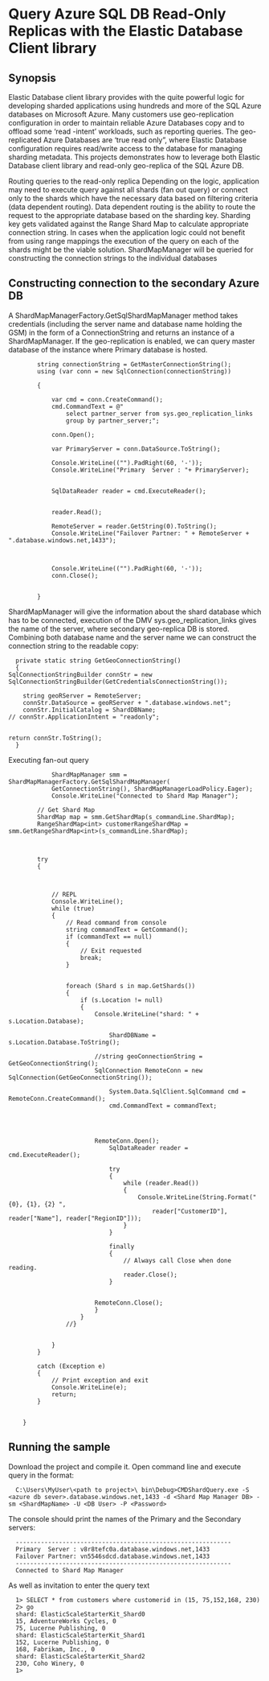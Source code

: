 # Query Azure SQL DB Read-Only Replicas with the Elastic Database Client library #



## Synopsis ##

Elastic Database  client library  provides with the quite powerful logic for developing sharded applications using hundreds and more of the SQL Azure databases on Microsoft Azure.  Many customers use geo-replication configuration in order to maintain reliable Azure Databases copy and to offload some ‘read -intent’ workloads, such as reporting queries. The geo-replicated Azure Databases are ‘true read only”, where   Elastic Database configuration requires read/write access to the database for managing sharding metadata. This projects demonstrates how to leverage both Elastic Database client library and read-only geo-replica of the SQL Azure DB.

Routing queries to the read-only replica
Depending on the logic, application may need to execute query against all shards (fan out query) or connect only to the shards which have the necessary data based on filtering criteria (data dependent routing). 
Data dependent routing is the ability to route the request to the appropriate database based on the sharding key. Sharding key gets validated against the Range Shard Map to calculate appropriate connection string. 
In cases when the application logic could not benefit from using range mappings the execution of the query on each of the shards might be the viable solution. ShardMapManager will be queried for constructing the connection strings to the individual databases 

## Constructing connection to the secondary Azure DB ##

A ShardMapManagerFactory.GetSqlShardMapManager method takes credentials (including the server name and database name holding the GSM) in the form of a ConnectionString and returns an instance of a ShardMapManager.  If the geo-replication is enabled, we can query master database of the instance where Primary database is hosted. 

            string connectionString = GetMasterConnectionString();
            using (var conn = new SqlConnection(connectionString))
            
            {
 
                var cmd = conn.CreateCommand();
                cmd.CommandText = @"
                    select partner_server from sys.geo_replication_links
                    group by partner_server;";
 
                conn.Open();
 
                var PrimaryServer = conn.DataSource.ToString();
 
                Console.WriteLine(("").PadRight(60, '-'));
                Console.WriteLine("Primary  Server : "+ PrimaryServer);
       
 
                SqlDataReader reader = cmd.ExecuteReader();
 
 
                reader.Read();
 
                RemoteServer = reader.GetString(0).ToString();
                Console.WriteLine("Failover Partner: " + RemoteServer + ".database.windows.net,1433");
                
              
 
                Console.WriteLine(("").PadRight(60, '-'));
                conn.Close();
 
 
            }

ShardMapManager will give the information about the shard database which has to be connected, execution of the DMV sys.geo_replication_links gives the name of the server, where secondary geo-replica DB is stored. Combining both database name and the server name we can construct the connection string to the readable copy: 


      private static string GetGeoConnectionString()
      {
    SqlConnectionStringBuilder connStr = new SqlConnectionStringBuilder(GetCredentialsConnectionString());
    
        string geoRServer = RemoteServer;
        connStr.DataSource = geoRServer + ".database.windows.net";
        connStr.InitialCatalog = ShardDBName;
    // connStr.ApplicationIntent = "readonly";
 
 
    return connStr.ToString();
      }



Executing fan-out query

                ShardMapManager smm = ShardMapManagerFactory.GetSqlShardMapManager(
                GetConnectionString(), ShardMapManagerLoadPolicy.Eager);
                Console.WriteLine("Connected to Shard Map Manager");
 
            // Get Shard Map
            ShardMap map = smm.GetShardMap(s_commandLine.ShardMap);
            RangeShardMap<int> customerRangeShardMap = smm.GetRangeShardMap<int>(s_commandLine.ShardMap);
 
 
 
            try
            {
 
 
 
                // REPL
                Console.WriteLine();
                while (true)
                {
                    // Read command from console
                    string commandText = GetCommand();
                    if (commandText == null)
                    {
                        // Exit requested
                        break;
                    }
 
 
                    foreach (Shard s in map.GetShards())
                    {
                        if (s.Location != null)
                        {
                            Console.WriteLine("shard: " + s.Location.Database);
 
                                ShardDBName = s.Location.Database.ToString();
 
                            //string geoConnectionString = GetGeoConnectionString();
                            SqlConnection RemoteConn = new SqlConnection(GetGeoConnectionString());
                            
                                System.Data.SqlClient.SqlCommand cmd = RemoteConn.CreateCommand();
                                cmd.CommandText = commandText;
 
 
 
 
                            RemoteConn.Open();
                                SqlDataReader reader = cmd.ExecuteReader();
 
                                try
                                {
                                    while (reader.Read())
                                    {
                                        Console.WriteLine(String.Format("{0}, {1}, {2} ",
                                            reader["CustomerID"], reader["Name"], reader["RegionID"]));
                                    }
                                }
 
                                finally
                                {
                                    // Always call Close when done reading.
                                    reader.Close();
                                }
 
 
                            RemoteConn.Close();
                            }
                        }
                    //}
 
 
                }
            }
 
            catch (Exception e)
            {
                // Print exception and exit
                Console.WriteLine(e);
                return;
            }
 
 
        }


## Running the sample  ##

Download the project and compile it.  Open command line and execute query in the format:

      C:\Users\MyUser\<path to project>\ bin\Debug>CMDShardQuery.exe -S <azure db sever>.database.windows.net,1433 -d <Shard Map Manager DB> -sm <ShardMapName> -U <DB User> -P <Password> 

The console should print the names of the Primary and the Secondary servers:

      ------------------------------------------------------------
      Primary  Server : v8r8tefc0a.database.windows.net,1433
      Failover Partner: vn5546sdcd.database.windows.net,1433
      ------------------------------------------------------------
      Connected to Shard Map Manager

As well as invitation to enter the query text

      1> SELECT * from customers where customerid in (15, 75,152,168, 230)
      2> go
      shard: ElasticScaleStarterKit_Shard0
      15, AdventureWorks Cycles, 0
      75, Lucerne Publishing, 0
      shard: ElasticScaleStarterKit_Shard1
      152, Lucerne Publishing, 0
      168, Fabrikam, Inc., 0
      shard: ElasticScaleStarterKit_Shard2
      230, Coho Winery, 0
      1>

